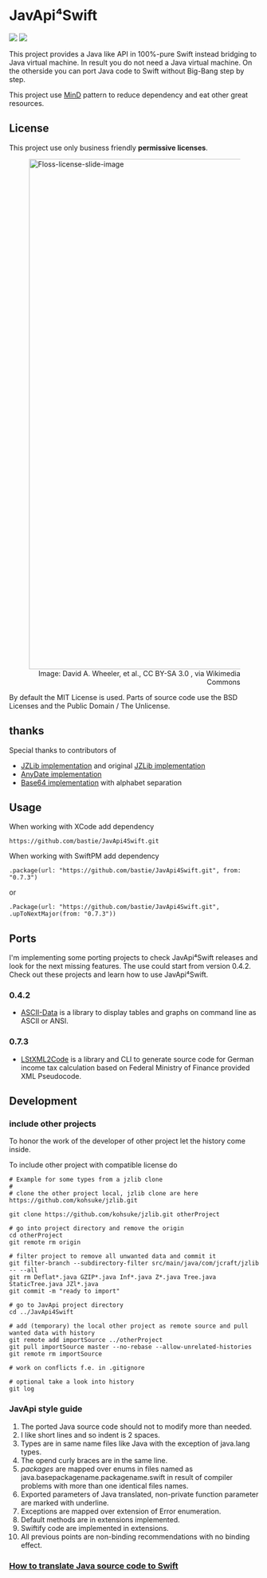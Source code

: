 # JavApi⁴Swift

[![](https://img.shields.io/endpoint?url=https%3A%2F%2Fswiftpackageindex.com%2Fapi%2Fpackages%2Fbastie%2FJavApi4Swift%2Fbadge%3Ftype%3Dswift-versions)](https://swiftpackageindex.com/bastie/JavApi4Swift)
[![](https://img.shields.io/endpoint?url=https%3A%2F%2Fswiftpackageindex.com%2Fapi%2Fpackages%2Fbastie%2FJavApi4Swift%2Fbadge%3Ftype%3Dplatforms)](https://swiftpackageindex.com/bastie/JavApi4Swift)

This project provides a Java like API in 100%-pure Swift instead bridging to Java virtual machine. In result you do not need a Java virtual machine. On the otherside you can port Java code to Swift without Big-Bang step by step.

This project use [MinD](https://sword-lang.org/sword-entwicklungsrichtlinien.html) pattern to reduce dependency and eat other great resources.

## License

This project use only business friendly **permissive licenses**.

<p><figure>
<a title="David A. Wheeler, et al., CC BY-SA 3.0 &lt;https://creativecommons.org/licenses/by-sa/3.0&gt;, via Wikimedia Commons" href="https://commons.wikimedia.org/wiki/File:Floss-license-slide-image.svg"><img width="1024" alt="Floss-license-slide-image" src="https://upload.wikimedia.org/wikipedia/commons/thumb/2/2b/Floss-license-slide-image.svg/512px-Floss-license-slide-image.svg.png"></a>
<figcaption style="text-align: right;display: inline-block">Image: David A. Wheeler, et al., CC BY-SA 3.0 <https://creativecommons.org/licenses/by-sa/3.0>, via Wikimedia Commons</figcaption>
</figure></p>


By default the MIT License is used.
Parts of source code use the BSD Licenses and the Public Domain / The Unlicense.


## thanks

Special thanks to contributors of

* [JZLib implementation](https://github.com/kohsuke/jzlib) and original [JZLib implementation](https://github.com/ymnk/jzlib)
* [AnyDate implementation](https://github.com/kawoou/AnyDate)
* [Base64 implementation](https://github.com/drichardson/SwiftyBase64) with alphabet separation



## Usage

When working with XCode add dependency

    https://github.com/bastie/JavApi4Swift.git
    
When working with SwiftPM add dependency

    .package(url: "https://github.com/bastie/JavApi4Swift.git", from: "0.7.3")

or

    .Package(url: "https://github.com/bastie/JavApi4Swift.git", .upToNextMajor(from: "0.7.3"))

## Ports

I'm implementing some porting projects to check JavApi⁴Swift releases and look for the next missing features. The use could start from version 0.4.2.
Check out these projects and learn how to use JavApi⁴Swift.

### 0.4.2

* [ASCII-Data](https://github.com/bastie/ASCII-Data2JavApi.git) is a library to display tables and graphs on command line as ASCII or ANSI.

### 0.7.3

* [LStXML2Code](https://github.com/bastie/LStXML2Code) is a library and CLI to generate source code for German income tax calculation based on Federal Ministry of Finance provided XML Pseudocode.

## Development

### include other projects

To honor the work of the developer of other project let the history come inside.

To include other project with compatible license do

    # Example for some types from a jzlib clone
    #
    # clone the other project local, jzlib clone are here https://github.com/kohsuke/jzlib.git
     
    git clone https://github.com/kohsuke/jzlib.git otherProject
    
    # go into project directory and remove the origin
    cd otherProject
    git remote rm origin
    
    # filter project to remove all unwanted data and commit it
    git filter-branch --subdirectory-filter src/main/java/com/jcraft/jzlib -- --all
    git rm Deflat*.java GZIP*.java Inf*.java Z*.java Tree.java StaticTree.java JZl*.java
    git commit -m "ready to import"
    
    # go to JavApi project directory
    cd ../JavApi4Swift
    
    # add (temporary) the local other project as remote source and pull wanted data with history
    git remote add importSource ../otherProject
    git pull importSource master --no-rebase --allow-unrelated-histories
    git remote rm importSource
    
    # work on conflicts f.e. in .gitignore
    
    # optional take a look into history
    git log
    

### JavApi style guide

1. The ported Java source code should not to modify more than needed. 
1. I like short lines and so indent is 2 spaces. 
1. Types are in same name files like Java with the exception of java.lang types.
1. The opend curly braces are in the same line.
1. _packages_ are mapped over enums in files named as java.basepackagename.packagename.swift in result of compiler problems with more than one identical files names. 
1. Exported parameters of Java translated, non-private function parameter are marked with underline.
1. Exceptions are mapped over extension of Error enumeration.
1. Default methods are in extensions implemented.
1. Swiftify code are implemented in extensions.
1. All previous points are non-binding recommendations with no binding effect.


### [How to translate Java source code to Swift](./Sources/JavApi/JavApi⁴Swift.docc/Java2Swift.md)

